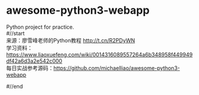 # awesome-python3-webapp
Python  project for practice.
<br>
#//start<br>
来源：廖雪峰老师的Python教程 http://t.cn/R2PDyWN<br>
学习资料：https://www.liaoxuefeng.com/wiki/0014316089557264a6b348958f449949df42a6d3a2e542c000<br>
每日实战参考源码：https://github.com/michaelliao/awesome-python3-webapp<br>

#//end<br>
